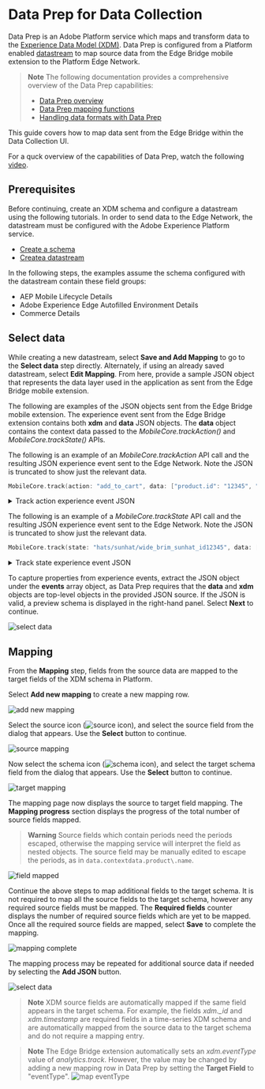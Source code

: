 # Data Prep for Data Collection
Data Prep is an Adobe Platform service which maps and transform data to the [Experience Data Model (XDM)](https://experienceleague.adobe.com/docs/experience-platform/xdm/home.html).  Data Prep is configured from a Platform enabled [datastream](https://experienceleague.adobe.com/docs/experience-platform/edge/datastreams/overview.html) to map source data from the Edge Bridge mobile extension to the Platform Edge Network.

> **Note**
> The following documentation provides a comprehensive overview of the Data Prep capabilities:
> - [Data Prep overview](https://experienceleague.adobe.com/docs/experience-platform/data-prep/home.html)
> - [Data Prep mapping functions](https://experienceleague.adobe.com/docs/experience-platform/data-prep/functions.html)
> - [Handling data formats with Data Prep](https://experienceleague.adobe.com/docs/experience-platform/data-prep/data-handling.html)
>

This guide covers how to map data sent from the Edge Bridge within the Data Collection UI.

For a quck overview of the capabilities of Data Prep, watch the following [video](https://experienceleague.adobe.com/docs/platform-learn/data-collection/edge-network/data-prep.html).

## Prerequisites
Before continuing, create an XDM schema and configure a datastream using the following tutorials. In order to send data to the Edge Network, the datastream must be configured with the Adobe Experience Platform service.
- [Create a schema](https://experienceleague.adobe.com/docs/platform-learn/implement-mobile-sdk/initial-configuration/create-schema.html)
- [Createa  datastream](https://experienceleague.adobe.com/docs/platform-learn/implement-mobile-sdk/initial-configuration/create-datastream.html)

In the following steps, the examples assume the schema configured with the datastream contain these field groups:
- AEP Mobile Lifecycle Details
- Adobe Experience Edge Autofilled Environment Details
- Commerce Details

## Select data
While creating a new datastream, select **Save and Add Mapping** to go to the **Select data** step directly.  Alternately, if using an already saved datastream, select **Edit Mapping**. From here, provide a sample JSON object that represents the data layer used in the application as sent from the Edge Bridge mobile extension.

The following are examples of the JSON objects sent from the Edge Bridge mobile extension. The experience event sent from the Edge Bridge extension contains both **xdm** and **data** JSON objects. The **data** object contains the context data passed to the _MobileCore.trackAction()_ and _MobileCore.trackState()_ APIs.

The following is an example of an _MobileCore.trackAction_ API call and the resulting JSON experience event sent to the Edge Network. Note the JSON is truncated to show just the relevant data.
```swift
MobileCore.track(action: "add_to_cart", data: ["product.id": "12345", "product.add.event": "1", "product.name": "wide_brim_sunhat", "product.units": "1"])
```

<details>
  <summary> Track action experience event  JSON</summary><p>

```json
{
  "meta" : {
    ...
    },
    "state" : {
      ...
    }
  },
  "xdm" : {
    "identityMap" : {
      ...
    },
    "implementationDetails" : {
      ...
    }
  },
  "events" : [
    {
      "xdm" : {
        "_id" : "BB5F44B4-6860-4AAB-A277-0387822F0D07",
        "eventType" : "analytics.track",
        "timestamp" : "2022-06-08T00:25:21.135Z"
      },
      "data" : {
        "contextdata" : {
          "product.id" : "12345",
          "product.add.event" : "1",
          "product.name" : "wide_brim_sunhat",
          "product.units" : "1"
        },
        "action" : "add_to_cart"
      }
    }
  ]
}
```

</p></details>


The following is an example of a _MobileCore.trackState_ API call and the resulting  JSON experience event sent to the Edge Network. Note the JSON is truncated to show just the relevant data.
```swift
MobileCore.track(state: "hats/sunhat/wide_brim_sunhat_id12345", data: ["product.name": "wide_brim_sunhat", "product.id": "12345", "product.view.event": "1"])
```

<details>
  <summary>Track state experience event JSON</summary><p>

```json
{
  "meta" : {
    ...
    },
    "state" : {
      ...
    }
  },
  "xdm" : {
    "identityMap" : {
      ...
    },
    "implementationDetails" : {
      ...
    }
  },
  "events" : [
    {
      "xdm" : {
        "_id" : "407AE222-B764-493F-923C-294AF54C6500",
        "eventType" : "analytics.track",
        "timestamp" : "2022-06-08T00:25:22.531Z"
      },
      "data" : {
        "state" : "hats\/sunhat\/wide_brim_sunhat_id12345",
        "contextdata" : {
          "product.view.event" : "1",
          "product.name" : "wide_brim_sunhat",
          "product.id" : "12345"
        }
      }
    }
  ]
}
```

</p></details>

To capture properties from experience events, extract the JSON object under the **events** array object, as Data Prep requires that the **data** and **xdm** objects are top-level objects in the provided JSON source. If the JSON is valid, a preview schema is displayed in the right-hand panel. Select **Next** to continue.

![select data](../assets/select-data-trackstate.png)

## Mapping
From the **Mapping** step, fields from the source data are mapped to the target fields of the XDM schema in Platform.

Select **Add new mapping** to create a new mapping row.

![add new mapping](../assets/add-new-mapping.png)

Select the source icon (![source icon](../assets/source-icon.png)), and select the source field from the dialog that appears. Use the **Select** button to continue.

![source mapping](../assets/source-mapping.png)

Now select the schema icon (![schema icon](../assets/schema-icon.png)), and select the target schema field from the dialog that appears. Use the **Select** button to continue.

![target mapping](../assets/target-mapping.png)

The mapping page now displays the source to target field mapping. The **Mapping progress** section displays the progress of the total number of source fields mapped.
> **Warning**
> Source fields which contain periods need the periods escaped, otherwise the mapping service will interpret the field as nested objects. The source field may be manually edited to escape the periods, as in `data.contextdata.product\.name`.

![field mapped](../assets/field-mapped.png)

Continue the above steps to map additional fields to the target schema. It is not required to map all the source fields to the target schema, however any required source fields must be mapped. The **Required fields** counter displays the number of required source fields which are yet to be mapped. Once all the required source fields are mapped, select **Save** to complete the mapping.

![mapping complete](../assets/mapping-complete.png)

The mapping process may be repeated for additional source data if needed by selecting the **Add JSON** button.

![select data](../assets/select-data-trackaction.png)

> **Note**
> XDM source fields are automatically mapped if the same field appears in the target schema. For example, the fields _xdm.\_id_ and _xdm.timestamp_ are required fields in a time-series XDM schema and are automatically mapped from the source data to the target schema and do not require a mapping entry.

> **Note**
> The Edge Bridge extension automatically sets an _xdm.eventType_ value of _analytics.track_. However, the value may be changed by adding a new mapping row in Data Prep by setting the **Target Field** to "eventType".
> ![map eventType](../assets/map-eventtype.png)
